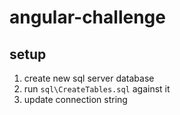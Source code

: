 # angular-challenge

## setup 
1. create new sql server database
2. run `sql\CreateTables.sql` against it
3. update connection string